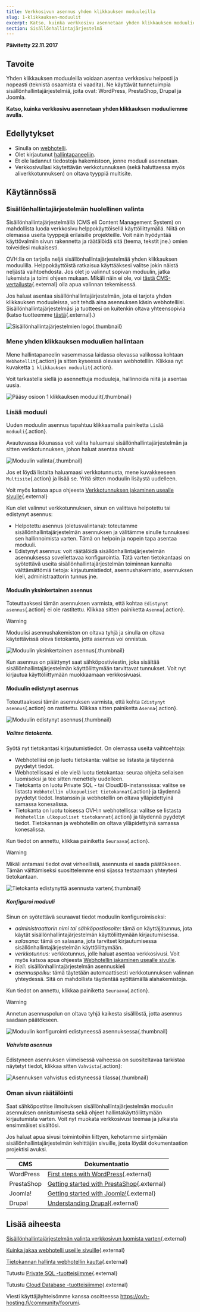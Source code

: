 ```yaml
---
title: Verkkosivun asennus yhden klikkauksen moduuleilla
slug: 1-klikkauksen-moduulit
excerpt: Katso, kuinka verkkosivu asennetaan yhden klikkauksen moduuliemme avulla
section: Sisällönhallintajärjestelmä
---
```


**Päivitetty 22.11.2017**

## Tavoite

Yhden klikkauksen moduuleilla voidaan asentaa verkkosivu helposti ja nopeasti (teknistä osaamista ei vaadita). Ne käyttävät tunnetuimpia sisällönhallintajärjestelmiä, joita ovat: WordPress, PrestaShop, Drupal ja Joomla.

**Katso, kuinka verkkosivu asennetaan yhden klikkauksen moduuliemme avulla.**


## Edellytykset

- Sinulla on [webhotelli](https://www.ovh-hosting.fi/webhotelli/).
- Olet kirjautunut [hallintapaneeliin](https://www.ovh.com/auth//).
- Et ole ladannut tiedostoja hakemistoon, jonne moduuli asennetaan.
- Verkkosivullasi käytettävän verkkotunnuksen (sekä haluttaessa myös aliverkkotunnuksen) on oltava tyyppiä multisite.


## Käytännössä

### Sisällönhallintajärjestelmän huolellinen valinta

Sisällönhallintajärjestelmällä (CMS eli Content Management System) on mahdollista luoda verkkosivu helppokäyttöisellä käyttöliittymällä.  Niitä on olemassa useita tyyppejä erilaisille projekteille. Voit näin hyödyntää käyttövalmiin sivun rakennetta ja räätälöidä sitä (teema, tekstit jne.) omien toiveidesi mukaisesti.

OVH:lla on tarjolla neljä sisällönhallintajärjestelmää yhden klikkauksen moduulilla. Helppokäyttöistä ratkaisua käyttääksesi valitse jokin näistä neljästä vaihtoehdosta. Jos olet jo valinnut sopivan moduulin, jatka lukemista ja toimi ohjeen mukaan. Mikäli näin ei ole, voi [tästä CMS-vertailusta](https://www.ovh-hosting.fi/webhotelli/website/cms-vertailu/){.external} olla apua valinnan tekemisessä.

Jos haluat asentaa sisällönhallintajärjestelmän, jota ei tarjota yhden klikkauksen moduuleissa, voit tehdä aina asennuksen käsin webhotelliisi. Sisällönhallintajärjestelmäsi ja tuotteesi on kuitenkin oltava yhteensopivia (katso tuotteemme [tästä](https://www.ovh-hosting.fi/webhotelli/){.external}.)

![Sisällönhallintajärjestelmien logo](images/CMS_logo.png){.thumbnail}


### Mene yhden klikkauksen moduulien hallintaan

Mene hallintapaneelin vasemmassa laidassa olevassa valikossa kohtaan `Webhotellit`{.action} ja sitten kyseessä olevaan webhotelliin. Klikkaa nyt kuvaketta `1 klikkauksen moduulit`{.action}.

Voit tarkastella siellä jo asennettuja moduuleja, hallinnoida niitä ja asentaa uusia.

![Pääsy osioon 1 klikkauksen moduulit](images/access_to_the_1_click_modules_section.png){.thumbnail}

### Lisää moduuli

Uuden moduulin asennus tapahtuu klikkaamalla painiketta `Lisää moduuli`{.action}.

Avautuvassa ikkunassa voit valita haluamasi sisällönhallintajärjestelmän ja sitten verkkotunnuksen, johon haluat asentaa sivusi:

![Moduulin valinta](images/add_a_module.png){.thumbnail}

Jos et löydä listalta haluamaasi verkkotunnusta, mene kuvakkeeseen `Multisite`{.action} ja lisää se. Yritä sitten moduulin lisäystä uudelleen.

Voit myös katsoa apua ohjeesta [Verkkotunnuksen jakaminen usealle sivulle](https://docs.ovh.com/fi/hosting/){.external}

Kun olet valinnut verkkotunnuksen, sinun on valittava helpotettu tai edistynyt asennus:

- Helpotettu asennus (oletusvalintana): toteutamme sisällönhallintajärjestelmän asennuksen ja välitämme sinulle tunnuksesi sen hallinnoimista varten. Tämä on helpoin ja nopein tapa asentaa moduuli.
- Edistynyt asennus: voit räätälöidä sisällönhallintajärjestelmän asennuksessa sovellettavaa konfigurointia. Tätä varten tietokantaasi on syötettävä useita sisällönhallintajärjestelmän toiminnan kannalta välttämättömiä tietoja: kirjautumistiedot, asennushakemisto, asennuksen kieli, administraattorin tunnus jne.


#### Moduulin yksinkertainen asennus

Toteuttaaksesi tämän asennuksen varmista, että kohtaa `Edistynyt asennus`{.action} ei ole rastitettu. Klikkaa sitten painiketta `Asenna`{.action}.

> [!warning]
>
> Moduulisi asennushakemiston on oltava tyhjä ja sinulla on oltava käytettävissä oleva tietokanta, jotta asennus voi onnistua.
> 

![Moduulin yksinkertainen asennus](images/choose_installation.png){.thumbnail}

Kun asennus on päättynyt saat sähköpostiviestin, joka sisältää sisällönhallintajärjestelmän käyttöliittymään tarvittavat tunnukset. Voit nyt kirjautua käyttöliittymään muokkaamaan verkkosivuasi.


#### Moduulin edistynyt asennus

Toteuttaaksesi tämän asennuksen varmista, että kohta `Edistynyt asennus`{.action} on rastitettu. Klikkaa sitten painiketta `Asenna`{.action}.

![Moduulin edistynyt asennus](images/advanced_installation.png){.thumbnail}


##### Valitse tietokanta.

Syötä nyt tietokantasi kirjautumistiedot. On olemassa useita vaihtoehtoja:

- Webhotelliisi on jo luotu tietokanta: valitse se listasta ja täydennä pyydetyt tiedot.
- Webhotellissasi ei ole vielä luotu tietokantaa: seuraa ohjeita sellaisen luomiseksi ja tee sitten menettely uudelleen.
- Tietokanta on luotu Private SQL - tai CloudDB-instanssissa: valitse se listasta `Webhotellin ulkopuoliset tietokannat`{.action} ja täydennä pyydetyt tiedot. Instanssin ja webhotellin on oltava ylläpidettyinä samassa konesalissa.
- Tietokanta on luotu toisessa OVH:n webhotellissa: valitse se listasta `Webhotellin ulkopuoliset tietokannat`{.action} ja täydennä pyydetyt tiedot. Tietokannan ja webhotellin on oltava ylläpidettyinä samassa konesalissa.

Kun tiedot on annettu, klikkaa painiketta `Seuraava`{.action}.

> [!warning]
>
> Mikäli antamasi tiedot ovat virheellisiä, asennusta ei saada päätökseen. Tämän välttämiseksi suosittelemme ensi sijassa testaamaan yhteytesi tietokantaan.
> 

![Tietokanta edistynyttä asennusta varten](images/advanced_installation_database.png){.thumbnail}

##### Konfiguroi moduuli

Sinun on syötettävä seuraavat tiedot moduulin konfiguroimiseksi:

- *administraattorin nimi tai sähköpostiosoite:* tämä on käyttäjätunnus, jota käytät sisällönhallintajärjestelmän käyttöliittymään kirjautumisessa.
- *salasana:* tämä on salasana, jota tarvitset kirjautumisessa sisällönhallintajärjestelmän käyttöliittymään.
- *verkkotunnus:* verkkotunnus, jolle haluat asentaa verkkosivusi.
Voit myös katsoa apua ohjeesta [Webhotellin jakaminen usealle sivulle](https://docs.ovh.com/fi/hosting/).
- *kieli:* sisällönhallintajärjestelmän asennuskieli
- *asennuspolku:* tämä täytetään automaattisesti verkkotunnuksen valinnan yhteydessä. Sitä on mahdollista täydentää syöttämällä alahakemistoja. 

Kun tiedot on annettu, klikkaa painiketta `Seuraava`{.action}.

> [!warning]
>
> Annetun asennuspolun on oltava tyhjä kaikesta sisällöstä, jotta asennus saadaan päätökseen. 
> 

![Moduulin konfigurointi edistyneessä asennuksessa](images/advanced_installation_configuration.png){.thumbnail}

##### Vahvista asennus

Edistyneen asennuksen viimeisessä vaiheessa on suositeltavaa tarkistaa näytetyt tiedot, klikkaa sitten `Vahvista`{.action}:

![Asennuksen vahvistus edistyneessä tilassa](images/advanced_installation_summary.png){.thumbnail}

### Oman sivun räätälöinti

Saat sähköpostitse ilmoituksen sisällönhallintajärjestelmän moduulin asennuksen onnistumisesta sekä ohjeet hallintakäyttöliittymään kirjautumista varten. Voit nyt muokata verkkosivusi teemaa ja julkaista ensimmäiset sisältösi.

Jos haluat apua sivusi toimintoihin liittyen, kehotamme siirtymään sisällönhallintajärjestelmän kehittäjän sivuille, josta löydät dokumentaation projektisi avuksi.

|CMS|Dokumentaatio|
|---|---|
|WordPress|[First steps with WordPress](https://codex.wordpress.org/First_Steps_With_WordPress){.external}|
|PrestaShop|[Getting started with PrestaShop](http://doc.prestashop.com/display/PS17/Getting+Started){.external}|
|Joomla!|[Getting started with Joomla!](https://www.joomla.org/about-joomla/getting-started.html){.external}|
|Drupal|[Understanding Drupal](https://www.drupal.org/docs/7/understanding-drupal/overview){.external}|

## Lisää aiheesta

[Sisällönhallintajärjestelmän valinta verkkosivun luomista varten](https://www.ovh-hosting.fi/webhotelli/website/cms-vertailu/){.external}

[Kuinka jakaa webhotelli useille sivuille](https://docs.ovh.com/fi/hosting/){.external}

[Tietokannan hallinta webhotellin kautta](https://docs.ovh.com/fi/hosting/){.external}

Tutustu [Private SQL -tuotteisiimme](https://www.ovh-hosting.fi/webhotelli/sql-optiot.xml){.external}

Tutustu [Cloud Database -tuotteisiimme](https://www.ovh-hosting.fi/cloud/cloud-databases/){.external}

Viesti käyttäjäyhteisömme kanssa osoitteessa <https://ovh-hosting.fi/community/foorumi>.